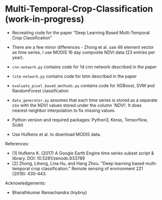 # Multi-Temporal-Crop-Classification (work-in-progress)

* Recreating code for the paper "Deep Learning Based Multi-Temporal Crop Classification"

* There are a few minor differences - Zhong et al. use 46 element vector as time series, I use MODIS 16 day composite NDVI data (23 entries per year).

* ```cnn-network.py``` contains code for 1d cnn network described in the paper

* ```lstm-network.py``` contains code for lstm described in the paper

* ```evaluate_pixel_based_methods.py``` contains code for XGBoost, SVM and RandomForest classification  

* ```data_generator.py``` assumes that each time series is stored as a separate csv with the NDVI values stored under the column 'NDVI'. It does nearest neighbor interpolation to fix missing values.

* Python version and required packages: Python3, Keras, Tensorflow, Scikit

* Use Hufkens et al. to download MODIS data.


References:
* [1] Hufkens K. (2017) A Google Earth Engine time series subset script & library. DOI: 10.5281/zenodo.833789
* [2] Zhong, Liheng, Lina Hu, and Hang Zhou. "Deep learning based multi-temporal crop classification." Remote sensing of environment 221 (2019): 430-443.

Acknowledgements:
* Bharathkumar Ramachandra (tnybny)

